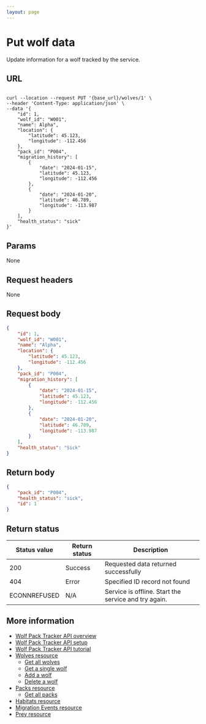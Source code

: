 ```yaml
---
layout: page
---
```


# Put wolf data

Update information for a wolf tracked by the service.

## URL

```shell

curl --location --request PUT '{base_url}/wolves/1' \
--header 'Content-Type: application/json' \
--data '{
    "id": 1,
    "wolf_id": "W001",
    "name": Alpha",
    "location": {
        "latitude": 45.123,
        "longitude": -112.456
    },
    "pack_id": "P004",
    "migration_history": [
        {
            "date": "2024-01-15",
            "latitude": 45.123,
            "longitude": -112.456
        },
        {
            "date": "2024-01-20",
            "latitude": 46.789,
            "longitude": -113.987
        }
    ],
    "health_status": "sick"
}'
```

## Params

None

## Request headers

None

## Request body

```JSON
{
    "id": 1,
    "wolf_id": "W001",
    "name": "Alpha",
    "location": {
        "latitude": 45.123,
        "longitude": -112.456
    },
    "pack_id": "P004",
    "migration_history": [
        {
            "date": "2024-01-15",
            "latitude": 45.123,
            "longitude": -112.456
        },
        {
            "date": "2024-01-20",
            "latitude": 46.789,
            "longitude": -113.987
        }
    ],
    "health_status": "Sick"
}
```

## Return body

```JSON
{
    "pack_id": "P004",
    "health_status": "sick",
    "id": 1
}
```

## Return status

| Status value | Return status | Description |
| ------------- | ----------- | ----------- |
| 200 | Success | Requested data returned successfully |
| 404 | Error | Specified ID record not found |
|  ECONNREFUSED | N/A | Service is offline. Start the service and try again. |

## More information

* [Wolf Pack Tracker API overview](../index.md)
* [Wolf Pack Tracker API setup](../getting-started.md)
* [Wolf Pack Tracker API tutorial](../_config.ymltutorials/tutorials.md)
* [Wolves resource](wolves.md)
    * [Get all wolves](wolves-get-all.md)
    * [Get a single wolf](wolves-get-single.md)
    * [Add a wolf](wolves-post.md)
    * [Delete a wolf](wolves-delete.md)
* [Packs resource](packs.md)
    * [Get all packs](packs-get-all.md)
* [Habitats resource](habitats.md)
* [Migration Events resource](migration-events.md)
* [Prey resource](prey.md)
